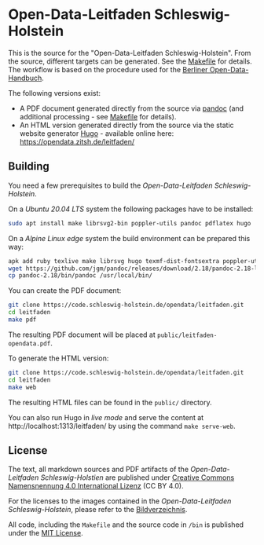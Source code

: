 # Open-Data-Leitfaden Schleswig-Holstein

This is the source for the "Open-Data-Leitfaden Schleswig-Holstein". From the source, different targets can be generated. See the [Makefile](/Makefile) for details. 
The workflow is based on the procedure used for the [Berliner Open-Data-Handbuch](https://github.com/berlinonline/open-data-handbuch).

The following versions exist:

- A PDF document generated directly from the source via [pandoc](https://pandoc.org) (and additional processing - see [Makefile](/Makefile) for details).
- An HTML version generated directly from the source via the static website generator [Hugo](https://gohugo.io) - available online here: https://opendata.zitsh.de/leitfaden/

## Building

You need a few prerequisites to build the _Open-Data-Leitfaden Schleswig-Holstein_. 

On a *Ubuntu 20.04 LTS* system the following packages have to be installed:

```bash
sudo apt install make librsvg2-bin poppler-utils pandoc pdflatex hugo
```

On a *Alpine Linux edge* system the build environment can be prepared this way:

```bash
apk add ruby texlive make librsvg hugo texmf-dist-fontsextra poppler-utils
wget https://github.com/jgm/pandoc/releases/download/2.18/pandoc-2.18-linux-amd64.tar.gz
cp pandoc-2.18/bin/pandoc /usr/local/bin/
```

You can create the PDF document:

```bash
git clone https://code.schleswig-holstein.de/opendata/leitfaden.git
cd leitfaden
make pdf
```

The resulting PDF document will be placed at `public/leitfaden-opendata.pdf`.

To generate the HTML version:

```bash
git clone https://code.schleswig-holstein.de/opendata/leitfaden.git
cd leitfaden
make web
```

The resulting HTML files can be found in the `public/` directory. 

You can also run Hugo in _live mode_ and serve the content at http://localhost:1313/leitfaden/ by using the command `make serve-web`.

## License

The text, all markdown sources and PDF artifacts of the _Open-Data-Leitfaden Schleswig-Holstien_ are published under [Creative Commons Namensnennung 4.0 International Lizenz](https://creativecommons.org/licenses/by/4.0/deed.de) (CC BY 4.0).

For the licenses to the images contained in the _Open-Data-Leitfaden Schleswig-Holstein_, please refer to the [Bildverzeichnis](https://berlinonline.github.io/open-data-handbuch/#bildverzeichnis).

All code, including the `Makefile` and the source code in `/bin` is published under the [MIT License](/LICENSE).
